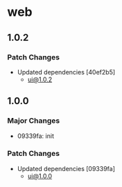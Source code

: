 # web

## 1.0.2

### Patch Changes

- Updated dependencies [40ef2b5]
  - ui@1.0.2

## 1.0.0

### Major Changes

- 09339fa: init

### Patch Changes

- Updated dependencies [09339fa]
  - ui@1.0.0
